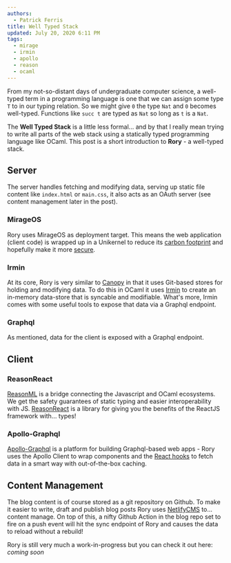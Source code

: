 ```yaml
---
authors:
  - Patrick Ferris
title: Well Typed Stack
updated: July 20, 2020 6:11 PM
tags:
  - mirage
  - irmin
  - apollo
  - reason
  - ocaml
---
```

From my not-so-distant days of undergraduate computer science, a well-typed term in a programming language is one that we can assign some type `T` to in our typing relation. So we might give `0` the type `Nat` and `0` becomes well-typed. Functions like `succ t` are typed as `Nat` so long as `t` is a `Nat`. 

The **Well Typed Stack** is a little less formal... and by that I really mean trying to write all parts of the web stack using a statically typed programming language like OCaml. This post is a short introduction to **Rory** - a well-typed stack. 

## Server

The server handles fetching and modifying data, serving up static file content like `index.html` or `main.css`, it also acts as an OAuth server (see content management later in the post).

### MirageOS 

Rory uses MirageOS as deployment target. This means the web application (client code) is wrapped up in a Unikernel to reduce its [carbon footprint](https://mirage.io/blog/ccc-2019-leipzig) and hopefully make it more [secure](https://indico.cern.ch/event/800623/attachments/1799061/3022475/cern-20190510-mehnert-mirageos.pdf). 

### Irmin

At its core, Rory is very similar to [Canopy](https://github.com/Engil/Canopy) in that it uses Git-based stores for holding and modifying data. To do this in OCaml it uses [Irmin](https://irmin.io/) to create an in-memory data-store that is syncable and modifiable. What's more, Irmin comes with some useful tools to expose that data via a Graphql endpoint.

### Graphql

As mentioned, data for the client is exposed with a Graphql endpoint.

## Client

### ReasonReact

[ReasonML](https://reasonml.github.io/) is a bridge connecting the Javascript and OCaml ecosystems. We get the safety guarantees of static typing and easier interoperability with JS. [ReasonReact](https://reasonml.github.io/reason-react/en/) is a library for giving you the benefits of the ReactJS framework with... types! 

### Apollo-Graphql

[Apollo-Graphql](https://www.apollographql.com/) is a platform for building Graphql-based web apps - Rory uses the Apollo Client to wrap components and the [React hooks](https://github.com/reasonml-community/reason-apollo-hooks) to fetch data in a smart way with out-of-the-box caching. 

## Content Management 

The blog content is of course stored as a git repository on Github. To make it easier to write, draft and publish blog posts Rory uses [NetlifyCMS](https://www.netlifycms.org/) to... content manage. On top of this, a nifty Github Action in the blog repo set to fire on a push event will hit the sync endpoint of Rory and causes the data to reload without a rebuild!

Rory is still very much a work-in-progress but you can check it out here: *coming soon*
